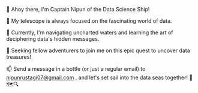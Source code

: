 👋 Ahoy there, I'm Captain Nipun of the Data Science Ship!

👀 My telescope is always focused on the fascinating world of data.

🌱 Currently, I'm navigating uncharted waters and learning the art of deciphering data's hidden messages.

💞️ Seeking fellow adventurers to join me on this epic quest to uncover data treasures!

📫 Send a message in a bottle (or just a regular email) to nipunrustagi07@gmail.com , and let's set sail into the data seas together! 🌊🗺️🔍
<!---
nipun-data-science/nipun-data-science is a ✨ special ✨ repository because its `README.md` (this file) appears on your GitHub profile.
You can click the Preview link to take a look at your changes.
--->
